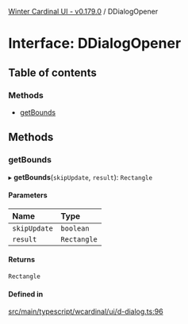[Winter Cardinal UI - v0.179.0](../index.md) / DDialogOpener

# Interface: DDialogOpener

## Table of contents

### Methods

- [getBounds](DDialogOpener.md#getbounds)

## Methods

### getBounds

▸ **getBounds**(`skipUpdate`, `result`): `Rectangle`

#### Parameters

| Name | Type |
| :------ | :------ |
| `skipUpdate` | `boolean` |
| `result` | `Rectangle` |

#### Returns

`Rectangle`

#### Defined in

[src/main/typescript/wcardinal/ui/d-dialog.ts:96](https://github.com/winter-cardinal/winter-cardinal-ui/blob/v0.179.0/src/main/typescript/wcardinal/ui/d-dialog.ts#L96)
